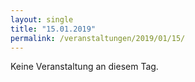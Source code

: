 ```yaml
---
layout: single
title: "15.01.2019"
permalink: /veranstaltungen/2019/01/15/
---
```


Keine Veranstaltung an diesem Tag.
